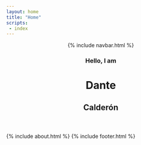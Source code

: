 ```yaml
---
layout: home  
title: "Home"
scripts:
 - index
---
```

<body itemscope="http://schema.org/Person" itemtype="http://schema.org/Blog">
  <header class="headerwrap">
    <div class="header-image">      
      {% include navbar.html %}      
      <div class="container">        
            <div class="row title-container">
              <div class="col-md-4">
                <img class="avatar" src="{{ site.baseurl }}/{{ site.data.authors.primary.avatar }}" alt="">
              </div>
              <div class="col-md-8">                
                <h3 class="greeting">Hello, I am</h3>
                <h1 class="name">Dante</h1>
                <h2 class="lastname">Calderón</h2>                
              </div>
            </div>
      </div>
    </div>
  </header>      
  {% include about.html %}  
  {% include footer.html %}    
</body>